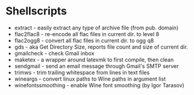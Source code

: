 Shellscripts
============

* extract - easily extract any type of archive file (from pub. domain)
* flac2flac8 - re-encode all flac files in current dir. to level 8
* flac2ogg8 - convert all flac files in current dir. to ogg q8
* gds - aka Get Directory Size, reports file count and size of current dir.
* gmailcheck - check Gmail inbox
* maketex - a wrapper around latexmk to first compile, then clean
* sendgmail - send an email message through Gmail's SMTP server
* trimws - trim trailing whitespace from lines in text files
* wineargs - convert linux paths to Wine paths in argument list
* winefontssmoothing - enable Wine font smoothing (by Igor Tarasov)
